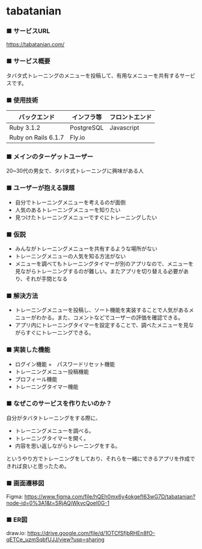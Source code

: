 # tabatanian

### ■ サービスURL
https://tabatanian.com/

### ■ サービス概要

タバタ式トレーニングのメニューを投稿して、有用なメニューを共有するサービスです。

### ■ 使用技術
| バックエンド | インフラ等 | フロントエンド |
| --- | --- | --- |
| Ruby 3.1.2 | PostgreSQL | Javascript |
| Ruby on Rails 6.1.7 | Fly.io |  |


### ■ メインのターゲットユーザー

20~30代の男女で、タバタ式トレーニングに興味がある人

### ■ ユーザーが抱える課題

+ 自分でトレーニングメニューを考えるのが面倒
+ 人気のあるトレーニングメニューを知りたい
+ 見つけたトレーニングメニューですぐにトレーニングしたい

### ■ 仮説

+ みんながトレーニングメニューを共有するような場所がない
+ トレーニングメニューの人気を知る方法がない
+ メニューを調べてもトレーニングタイマーが別のアプリなので、メニューを見ながらトレーニングするのが難しい。またアプリを切り替える必要があり、それが手間となる

### ■ 解決方法

+ トレーニングメニューを投稿し、ソート機能を実装することで人気があるメニューがわかる。また、コメントなどでユーザーの評価を確認できる。
+ アプリ内にトレーニングタイマーを設定することで、調べたメニューを見ながらすぐにトレーニングできる。

### ■ 実装した機能

+ ログイン機能
+　パスワードリセット機能
+ トレーニングメニュー投稿機能
+ プロフィール機能
+ トレーニングタイマー機能

### ■ なぜこのサービスを作りたいのか？

自分がタバタトレーニングをする際に、
+ トレーニングメニューを調べる。
+ トレーニングタイマーを開く。
+ 内容を思い返しながらトレーニングをする。

というやり方でトレーニングをしており、それらを一緒にできるアプリを作成できれば良いと思ったため。

### ■ 画面遷移図

Figma:
https://www.figma.com/file/hQEh0mx6y4okgefI63wG7D/tabatanian?node-id=0%3A1&t=SRjAQjWkvcQoeI0G-1


### ■ ER図

draw.io:
https://drive.google.com/file/d/1OTCfSfjbRHEn8fO-qETCe_uzmSqbfUJJ/view?usp=sharing
